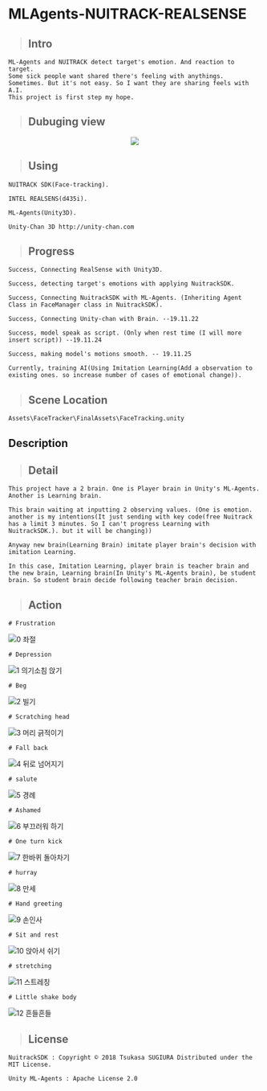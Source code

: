 MLAgents-NUITRACK-REALSENSE
===

 > ## Intro

    ML-Agents and NUITRACK detect target's emotion. And reaction to target.
    Some sick people want shared there's feeling with anythings. Sometimes. But it's not easy. So I want they are sharing feels with A.I.
    This project is first step my hope.

 > ## Dubuging view
<p align="center">
<img src="https://user-images.githubusercontent.com/45858414/78201066-a134da00-74cb-11ea-8d82-1a9d26a8d9a8.png">
</p>

 > ## Using

    NUITRACK SDK(Face-tracking).

    INTEL REALSENS(d435i).

    ML-Agents(Unity3D).
    
    Unity-Chan 3D http://unity-chan.com 

 > ## Progress

    Success, Connecting RealSense with Unity3D.

    Success, detecting target's emotions with applying NuitrackSDK.

    Success, Connecting NuitrackSDK with ML-Agents. (Inheriting Agent Class in FaceManager class in NuitrackSDK).

    Success, Connecting Unity-chan with Brain. --19.11.22

    Success, model speak as script. (Only when rest time (I will more insert script)) --19.11.24

    Success, making model's motions smooth. -- 19.11.25

    Currently, training AI(Using Imitation Learning(Add a observation to existing ones. so increase number of cases of emotional change)).

 > ## Scene Location

    Assets\FaceTracker\FinalAssets\FaceTracking.unity

Description
---   

 > ## Detail
    
    This project have a 2 brain. One is Player brain in Unity's ML-Agents. Another is Learning brain.

    This brain waiting at inputting 2 observing values. (One is emotion. another is my intentions(It just sending with key code(free Nuitrack has a limit 3 minutes. So I can't progress Learning with NuitrackSDK.). but it will be changing)) 

    Anyway new brain(Learning Brain) imitate player brain's decision with imitation Learning.

    In this case, Imitation Learning, player brain is teacher brain and the new brain, Learning brain(In Unity's ML-Agents brain), be student brain. So student brain decide following teacher brain decision.
    
 > ## Action
 
    # Frustration
![0  좌절](https://user-images.githubusercontent.com/45858414/78201915-d6dac280-74cd-11ea-9328-4f3b90a3805e.PNG)

    # Depression
![1  의기소침 앉기](https://user-images.githubusercontent.com/45858414/78201999-14d7e680-74ce-11ea-9f6b-08fa973a71b2.PNG)

    # Beg
![2  빌기](https://user-images.githubusercontent.com/45858414/78202000-14d7e680-74ce-11ea-97cf-235e1fa371df.PNG)

    # Scratching head
![3  머리 긁적이기](https://user-images.githubusercontent.com/45858414/78202001-15707d00-74ce-11ea-9686-b119859e7c78.PNG)

    # Fall back
![4  뒤로 넘어지기](https://user-images.githubusercontent.com/45858414/78202003-15707d00-74ce-11ea-8dad-454e911e1897.PNG)

    # salute
![5  경례](https://user-images.githubusercontent.com/45858414/78202004-16091380-74ce-11ea-80c3-29ddceb7a28f.PNG)

    # Ashamed
![6  부끄러워 하기](https://user-images.githubusercontent.com/45858414/78202006-16091380-74ce-11ea-9291-74168b300b75.PNG)

    # One turn kick
![7  한바퀴 돌아차기](https://user-images.githubusercontent.com/45858414/78202007-16a1aa00-74ce-11ea-928d-f7d9517ae5d5.PNG)
    
    # hurray
![8  만세](https://user-images.githubusercontent.com/45858414/78202008-16a1aa00-74ce-11ea-9f1c-2529f80a37db.PNG)
    
    # Hand greeting
![9  손인사](https://user-images.githubusercontent.com/45858414/78202010-173a4080-74ce-11ea-9628-a6e233d25623.PNG)
    
    # Sit and rest
![10  앉아서 쉬기](https://user-images.githubusercontent.com/45858414/78202011-173a4080-74ce-11ea-9178-300aaf340b69.PNG)
    
    # stretching
![11  스트레칭](https://user-images.githubusercontent.com/45858414/78202012-17d2d700-74ce-11ea-808d-cadbc1720fa4.PNG)

    # Little shake body
![12  흔들흔들](https://user-images.githubusercontent.com/45858414/78201994-13a6b980-74ce-11ea-85e9-f0ed226945df.PNG)
    
 > ## License

    NuitrackSDK : Copyright © 2018 Tsukasa SUGIURA Distributed under the MIT License.

    Unity ML-Agents : Apache License 2.0

